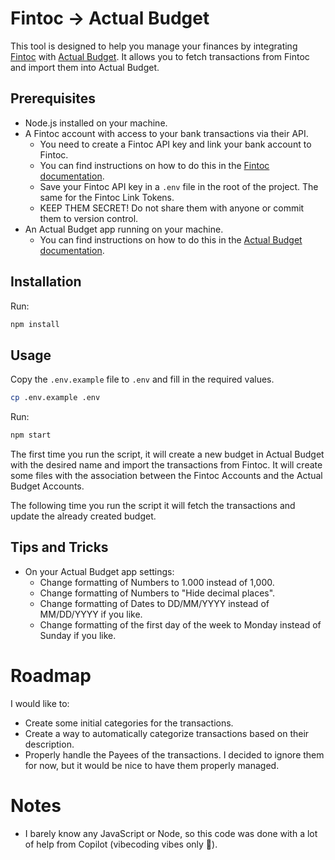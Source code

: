 # Fintoc -> Actual Budget

This tool is designed to help you manage your finances by integrating [Fintoc](https://fintoc.com/) with [Actual Budget](https://actualbudget.org). It allows you to fetch transactions from Fintoc and import them into Actual Budget.

## Prerequisites
- Node.js installed on your machine.
- A Fintoc account with access to your bank transactions via their API.
  - You need to create a Fintoc API key and link your bank account to Fintoc.
  - You can find instructions on how to do this in the [Fintoc documentation](https://docs.fintoc.com/).
  - Save your Fintoc API key in a `.env` file in the root of the project. The same for the Fintoc Link Tokens.
  - KEEP THEM SECRET! Do not share them with anyone or commit them to version control.
- An Actual Budget app running on your machine.
  - You can find instructions on how to do this in the [Actual Budget documentation](https://actualbudget.org/docs/).

## Installation

Run:

```bash
npm install
```

## Usage

Copy the `.env.example` file to `.env` and fill in the required values.

```bash
cp .env.example .env
```

Run:

```bash
npm start
```

The first time you run the script, it will create a new budget in Actual Budget with the desired name and import the transactions from Fintoc. It will create some files with the association between the Fintoc Accounts and the Actual Budget Accounts.

The following time you run the script it will fetch the transactions and update the already created budget.

## Tips and Tricks
- On your Actual Budget app settings:
  - Change formatting of Numbers to 1.000 instead of 1,000.
  - Change formatting of Numbers to "Hide decimal places".
  - Change formatting of Dates to DD/MM/YYYY instead of MM/DD/YYYY if you like.
  - Change formatting of the first day of the week to Monday instead of Sunday if you like.

# Roadmap

I would like to:
- Create some initial categories for the transactions.
- Create a way to automatically categorize transactions based on their description.
- Properly handle the Payees of the transactions. I decided to ignore them for now, but it would be nice to have them properly managed.

# Notes
- I barely know any JavaScript or Node, so this code was done with a lot of help from Copilot (vibecoding vibes only 🤙).